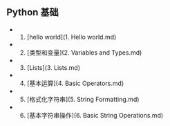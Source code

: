 ## Python 基础

+ 1. [hello world](1. Hello world.md)
+ 2. [类型和变量](2. Variables and Types.md)
+ 3. [Lists](3. Lists.md)
+ 4. [基本运算](4. Basic Operators.md)
+ 5. [格式化字符串](5. String Formatting.md)
+ 6. [基本字符串操作](6. Basic String Operations.md)
